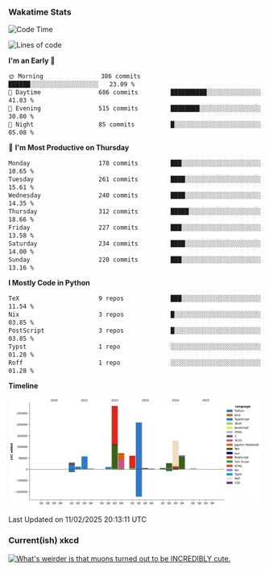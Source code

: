 ### Wakatime Stats
<!--START_SECTION:waka-->
![Code Time](http://img.shields.io/badge/Code%20Time-3%2C025%20hrs%206%20mins-blue)

![Lines of code](https://img.shields.io/badge/From%20Hello%20World%20I%27ve%20Written-963.9%20thousand%20lines%20of%20code-blue)

**I'm an Early 🐤** 

```text
🌞 Morning                386 commits         ██████░░░░░░░░░░░░░░░░░░░   23.09 % 
🌆 Daytime                686 commits         ██████████░░░░░░░░░░░░░░░   41.03 % 
🌃 Evening                515 commits         ████████░░░░░░░░░░░░░░░░░   30.80 % 
🌙 Night                  85 commits          █░░░░░░░░░░░░░░░░░░░░░░░░   05.08 % 
```
📅 **I'm Most Productive on Thursday** 

```text
Monday                   178 commits         ███░░░░░░░░░░░░░░░░░░░░░░   10.65 % 
Tuesday                  261 commits         ████░░░░░░░░░░░░░░░░░░░░░   15.61 % 
Wednesday                240 commits         ████░░░░░░░░░░░░░░░░░░░░░   14.35 % 
Thursday                 312 commits         █████░░░░░░░░░░░░░░░░░░░░   18.66 % 
Friday                   227 commits         ███░░░░░░░░░░░░░░░░░░░░░░   13.58 % 
Saturday                 234 commits         ████░░░░░░░░░░░░░░░░░░░░░   14.00 % 
Sunday                   220 commits         ███░░░░░░░░░░░░░░░░░░░░░░   13.16 % 
```


**I Mostly Code in Python** 

```text
TeX                      9 repos             ███░░░░░░░░░░░░░░░░░░░░░░   11.54 % 
Nix                      3 repos             █░░░░░░░░░░░░░░░░░░░░░░░░   03.85 % 
PostScript               3 repos             █░░░░░░░░░░░░░░░░░░░░░░░░   03.85 % 
Typst                    1 repo              ░░░░░░░░░░░░░░░░░░░░░░░░░   01.28 % 
Roff                     1 repo              ░░░░░░░░░░░░░░░░░░░░░░░░░   01.28 % 
```



**Timeline**

![Lines of Code chart](https://raw.githubusercontent.com/joshuajeschek/joshuajeschek/main/assets/bar_graph.png)


 Last Updated on 11/02/2025 20:13:11 UTC
<!--END_SECTION:waka-->

### Current(ish) xkcd
<a id="xkcd-a" title="What's weirder is that muons turned out to be INCREDIBLY cute." href="https://www.xkcd.com" target="_blank">
        <img align="center" id="xkcd-img" src="https://imgs.xkcd.com/comics/atom.png" alt="What's weirder is that muons turned out to be INCREDIBLY cute." height=300 />
</a>
